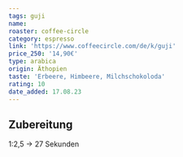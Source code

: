 ```yaml
---
tags: guji
name: 
roaster: coffee-circle
category: espresso
link: 'https://www.coffeecircle.com/de/k/guji'
price_250: '14,90€'
type: arabica
origin: Äthopien
taste: 'Erbeere, Himbeere, Milchschokoloda'
rating: 10
date_added: 17.08.23
---
```


## Zubereitung

1:2,5 -> 27 Sekunden